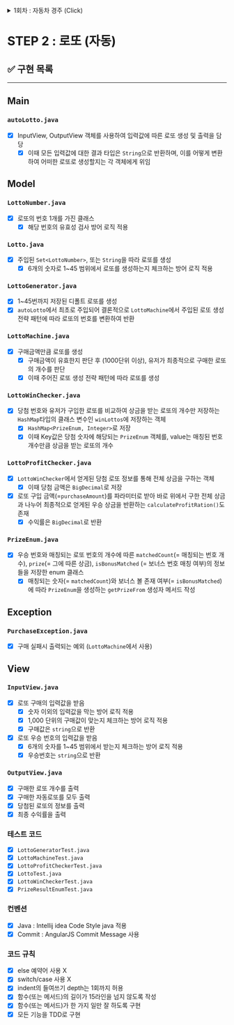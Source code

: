 <details>
<summary>1회차 : 자동차 경주 (Click) </summary>


# (1회차) 자동차 경주 🚗 🏁

## ✅ 구현 목록 : 체크 리스트

❗ 가장 최신으로 업데이트된 기능은 **(<span style="color:red">New</span>)** 접미사가 포함됨

---

### `RacingController.class`

- [x] 유저의 입력값을 받아 메인 서비스(`RacingGame`)를 호출하여 결과값을 전달받아 출력해주는 매개체

### `Cars.class`

- [x] 경주에 참가하는 자동차의 대수 만큼 Car 인스턴스 추가 (`joinCars()`)
- [x] 자동차의 움직이는 메서드(`move()`)
- [x] 가장 높은 점수의 자동차 유저를 찾는 메서드 (`getWinnerNames()`) (**<span style="color:red">New</span>**)

### 입출력 클래스

- [x] 입력 클래스 (`InputView.class`)
  - [x] 자동차 이름 입력
    - [x] 복수개의 자동차는 ','를 기준으로만 구분 가능 (**<span style="color:red">New</span>**)
    - [x] 자동차 1개의 이름은 5를 초과할 수 없음 (**<span style="color:red">New</span>**)
  - [x] 움직임 회수 입력
    - [x] 입력값이 숫자가 아니거나 0 이하의 값일 경우 재입력 요청
- [x] 출력 클래스 (`ResultView.class`)
  - [x] 전진하는 자동차를 출력할 때 이름을 같이 출력 (**<span style="color:red">New</span>**)
  - [x] 최종 우승자 이름을 출력 (**<span style="color:red">New</span>**)

### `Car.class`

- [x] 점수를 가짐 (= 자동차의 위치) (**<span style="color:red">New</span>**)
- [x] move()를 호출하여 자동차의 움직임 여부를 결정
  - 이때 움직임을 결정하는 핵심 로직은 `전략 패턴` 사용 (`CarMovementStrategy.class`)

### 테스트 코드

- [x] `CarsTest.class`
- [x] `CarTest.class`

### 컨벤션

- [x] Java : Intellij idea Code Style java 적용
- [x] Commit : AngularJS Commit Message 사용

### 코드 규칙

- [x] else 예약어 사용 X
- [x] switch / case 사용 X
- [x] index의 들여쓰기 depth는 1회까지 허용 (**<span style="color:red">New</span>**)
- [x] 함수(또는 메서드)의 길이가 15라인을 넘지 않도록 작성  (**<span style="color:red">New</span>**)

</details>

# STEP 2 : 로또 (자동)

## ✅ 구현 목록

---
## Main
### `autoLotto.java`
- [x] InputView, OutputView 객체를 사용하여 입력값에 따른 로또 생성 및 출력을 담당
  - [x] 이때 모든 입력값에 대한 결과 타입은 `String`으로 반환하며, 이를 어떻게 변환하여 어떠한 로또로 생성할지는 각 객체에게 위임
 
## Model
### `LottoNumber.java`
- [x] 로또의 번호 1개를 가진 클래스
  - [x] 해당 번호의 유효성 검사 방어 로직 적용

### `Lotto.java`
- [x] 주입된 `Set<LottoNumber>`, 또는 `String`을 따라 로또를 생성
  - [x] 6개의 숫자로 1~45 범위에서 로또를 생성하는지 체크하는 방어 로직 적용
  
### `LottoGenerator.java`
- [x] 1~45번까지 저장된 디폴트 로또를 생성
- [x] `autoLotto`에서 최초로 주입되어 결론적으로 `LottoMachine`에서 주입된 로또 생성 전략 패턴에 따라 로또의 번호를 변환하여 반환

### `LottoMachine.java`
- [x] 구매금액만큼 로또를 생성
  - [x] 구매금액이 유효한지 판단 후 (1000단위 이상), 유저가 최종적으로 구매한 로또의 개수를 판단
  - [x] 이때 주어진 로또 생성 전략 패턴에 따라 로또를 생성

### `LottoWinChecker.java`
- [x] 당첨 번호와 유저가 구입한 로또를 비교하여 상금을 받는 로또의 개수만 저장하는 `HashMap`타입의 클래스 변수인 `winLottos`에 저장하는 객체
  - [x] `HashMap<PrizeEnum, Integer>`로 저장
  - [x] 이때 Key값은 당첨 숫자에 해당되는 `PrizeEnum` 객체를, value는 매칭된 번호 개수만큼 상금을 받는 로또의 개수
  
### `LottoProfitChecker.java`
- [x] `LottoWinChecker`에서 얻게된 당첨 로또 정보를 통해 전체 상금을 구하는 객체
  - [x] 이때 당첨 금액은 `BigDecimal`로 저장 
- [x] 로또 구입 금액(=`purchaseAmount`)를 파라미터로 받아 바로 위에서 구한 전체 상금과 나누어 최종적으로 얻게된 우승 상금을 반환하는 `calculateProfitRation()`도 존재
  - [x] 수익률은 `BigDecimal`로 반환

### `PrizeEnum.java `
- [x] 우승 번호와 매칭되는 로또 번호의 개수에 따른 `matchedCount`(= 매칭되는 번호 개수), `prize`(= 그에 따른 상금), `isBonusMatched` (= 보너스 번호 매칭 여부)의 정보들을 저장한 enum 클래스
  - [x] 매칭되는 숫자(= `matchedCount`)와 보너스 볼 존재 여부(= `isBonusMatched`)에 따라 `PrizeEnum`을 생성하는 `getPrizeFrom` 생성자 메서드 작성

## Exception
### `PurchaseException.java`
- [x] 구매 실패시 출력되는 예외 (`LottoMachine`에서 사용)

## View
### `InputView.java`
- [x] 로또 구매의 입력값을 받음
  - [x] 숫자 이외의 입력값을 막는 방어 로직 적용
  - [x] 1,000 단위의 구매값이 맞는지 체크하는 방어 로직 적용
  - [x] 구매값은 `string`으로 반환
- [x] 로또 우승 번호의 입력값을 받음
  - [x] 6개의 숫자를 1~45 범위에서 받는지 체크하는 방어 로직 적용 
  - [x] 우승번호는 `string`으로 반환

### `OutputView.java`
- [x] 구매한 로또 개수를 출력
- [x] 구매한 자동로또를 모두 출력
- [x] 당첨된 로또의 정보를 출력
- [x] 최종 수익률을 출력

### 테스트 코드
- [x] `LottoGeneratorTest.java`
- [x] `LottoMachineTest.java`
- [x] `LottoProfitCheckerTest.java`
- [x] `LottoTest.java`
- [x] `LottoWinCheckerTest.java`
- [x] `PrizeResultEnumTest.java`

### 컨벤션
- [x] Java : Intellij idea Code Style java 적용
- [x] Commit : AngularJS Commit Message 사용

### 코드 규칙
- [x] else 예약어 사용 X
- [x] switch/case 사용 X
- [x] indent의 들여쓰기 depth는 1회까지 허용
- [x] 함수(또는 메서드)의 길이가 15라인을 넘지 않도록 작성
- [x] 함수(또는 메서드)가 한 가지 일만 잘 하도록 구현
- [x] 모든 기능을 TDD로 구현